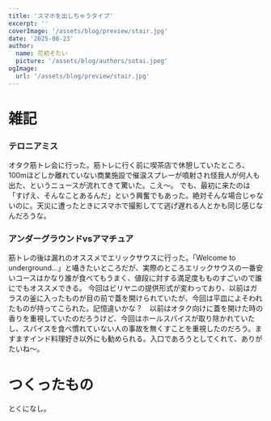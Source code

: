 ```yaml
---
title: 'スマホを出しちゃうタイプ'
excerpt: ''
coverImage: '/assets/blog/preview/stair.jpg'
date: '2025-08-23'
author:
  name: 花初そたい
  picture: '/assets/blog/authors/sotai.jpeg'
ogImage:
  url: '/assets/blog/preview/stair.jpg'
---
```

# 雑記
### テロニアミス
オタク筋トレ会に行った。筋トレに行く前に喫茶店で休憩していたところ、100mほどしか離れていない商業施設で催涙スプレーが噴射され怪我人が何人も出た、というニュースが流れてきて驚いた。こえ～。
でも、最初に来たのは「すげえ、そんなことあるんだ」という興奮でもあった。絶対そんな場合じゃないのに。天災に遭ったときにスマホで撮影してて逃げ遅れる人とかも同じ感じなんだろうな。

### アンダーグラウンドvsアマチュア
筋トレの後は漏れのオススメでエリックサウスに行った。「Welcome to underground...」と囁きたいところだが、実際のところエリックサウスの一番安いコースはかなり誰が食べてもうまく、値段に対する満足度もものすごいので誰にでもオススメできる。
今回はビリヤニの提供形式が変わっており、以前はガラスの釜に入ったものが目の前で蓋を開けられていたが、今回は平皿によそわれたものが持ってこられた。記憶違いかな？　以前はオタク向けに蓋を開けた時の香りを重視していたのだろうけど、今回はホールスパイスが取り除かれていたし、スパイスを食べ慣れていない人の事故を無くすことを重視したのだろう。ますますインド料理好き以外にも勧められる。入口であろうとしてくれて、ありがたいね～。

# つくったもの
とくになし。
